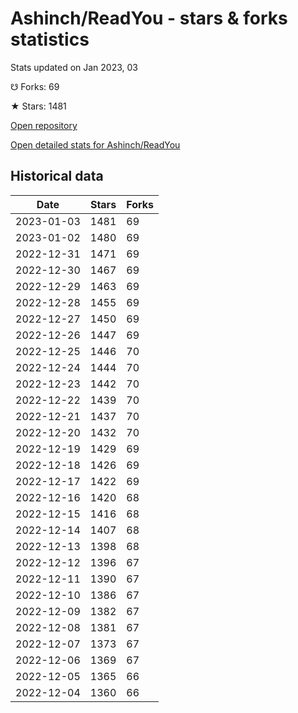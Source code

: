 # Ashinch/ReadYou - stars & forks statistics

Stats updated on Jan 2023, 03

☋ Forks: 69

★ Stars: 1481

[Open repository](https://github.com/Ashinch/ReadYou)

[Open detailed stats for Ashinch/ReadYou](https://reviewgithub.com/rep/Ashinch/ReadYou)

## Historical data
| Date | Stars | Forks |
|------|-------|-------|
| 2023-01-03 | 1481 | 69 | 
| 2023-01-02 | 1480 | 69 | 
| 2022-12-31 | 1471 | 69 | 
| 2022-12-30 | 1467 | 69 | 
| 2022-12-29 | 1463 | 69 | 
| 2022-12-28 | 1455 | 69 | 
| 2022-12-27 | 1450 | 69 | 
| 2022-12-26 | 1447 | 69 | 
| 2022-12-25 | 1446 | 70 | 
| 2022-12-24 | 1444 | 70 | 
| 2022-12-23 | 1442 | 70 | 
| 2022-12-22 | 1439 | 70 | 
| 2022-12-21 | 1437 | 70 | 
| 2022-12-20 | 1432 | 70 | 
| 2022-12-19 | 1429 | 69 | 
| 2022-12-18 | 1426 | 69 | 
| 2022-12-17 | 1422 | 69 | 
| 2022-12-16 | 1420 | 68 | 
| 2022-12-15 | 1416 | 68 | 
| 2022-12-14 | 1407 | 68 | 
| 2022-12-13 | 1398 | 68 | 
| 2022-12-12 | 1396 | 67 | 
| 2022-12-11 | 1390 | 67 | 
| 2022-12-10 | 1386 | 67 | 
| 2022-12-09 | 1382 | 67 | 
| 2022-12-08 | 1381 | 67 | 
| 2022-12-07 | 1373 | 67 | 
| 2022-12-06 | 1369 | 67 | 
| 2022-12-05 | 1365 | 66 | 
| 2022-12-04 | 1360 | 66 | 

